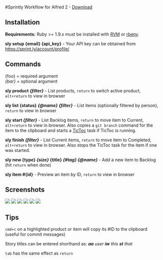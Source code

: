 #Sprintly Workflow for Alfred 2 - [Download](https://dl.dropbox.com/s/e6f6zvkpihylasd/Sprintly.alfredworkflow)

Installation
------------

**Requirements:** Ruby >= 1.9.x must be installed with [RVM][] or [rbenv][].

**sly setup {email} {api_key}** - Your API key can be obtained from <https://sprint.ly/account/profile/>


Commands
--------

{foo} = required argument   
_{bar}_ = optional argument

**sly product _{filter}_** - List products, `return` to switch active product, `alt+return` to view in browser

**sly list {status} _{@name}_ _{filter}_** - List items (optionally filtered by person), `return` to view in browser

**sly start _{filter}_** - List Backlog items, `return` to move item to Current, `alt+return` to view in browser. Also copies a `git branch` command for the item to the clipboard and starts a [TicToc][] task if TicToc is running.

**sly finish _{filter}_** - List Current items, `return` to move item to Completed, `alt+return` to view in browser. Also stops the TicToc task for the item if one was started.

**sly new {type} _{size}_ {title} _{#tag}_ _{@name}_** - Add a new item to Backlog (hit `return` when done)

**sly item #{id}** - Preview an item by ID, `return` to view in browser


Screenshots
-----------

[![](http://samrayner.com/app/cache/files/collections/Sprintly%20for%20Alfred/1.%20Main%20Options.128.jpg)][1]
[![](http://samrayner.com/app/cache/files/collections/Sprintly%20for%20Alfred/2.%20Listing%20Items.128.jpg)][2]
[![](http://samrayner.com/app/cache/files/collections/Sprintly%20for%20Alfred/3.%20Adding%20an%20Item.128.jpg)][3]
[![](http://samrayner.com/app/cache/files/collections/Sprintly%20for%20Alfred/4.%20Scoring%20a%20New%20Item.128.jpg)][4]
[![](http://samrayner.com/app/cache/files/collections/Sprintly%20for%20Alfred/5.%20Previewing%20a%20New%20Item.128.jpg)][5]
[![](http://samrayner.com/app/cache/files/collections/Sprintly%20for%20Alfred/6.%20Assigning%20an%20Item%20to%20a%20User.128.jpg)][6]

[1]: http://samrayner.com/app/cache/files/collections/Sprintly%20for%20Alfred/1.%20Main%20Options.jpg
[2]: http://samrayner.com/app/cache/files/collections/Sprintly%20for%20Alfred/2.%20Listing%20Items.jpg
[3]: http://samrayner.com/app/cache/files/collections/Sprintly%20for%20Alfred/3.%20Adding%20an%20Item.jpg
[4]: http://samrayner.com/app/cache/files/collections/Sprintly%20for%20Alfred/4.%20Scoring%20a%20New%20Item.jpg
[5]: http://samrayner.com/app/cache/files/collections/Sprintly%20for%20Alfred/5.%20Previewing%20a%20New%20Item.jpg
[6]: http://samrayner.com/app/cache/files/collections/Sprintly%20for%20Alfred/6.%20Assigning%20an%20Item%20to%20a%20User.jpg


Tips
----

`cmd+c` on a highlighted product or item will copy its #ID to the clipboard (useful for commit messages)

Story titles can be entered shorthand as: _**aa** user **iw** this **st** that_

`tab` has the same effect as `return`

[rvm]: https://rvm.io/
[rbenv]: https://github.com/sstephenson/rbenv/
[tictoc]: http://overcommitted.com/tictoc/